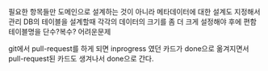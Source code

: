 필요한 항목들만 도메인으로 설계하는 것이 아니라 메타데이터에 대한 설계도 지정해서 관리
DB의 테이블을 설계할때 각각의 데이터의 크기를 좀 더 크게 설정해야 후에 편함
테이블명을 단수?복수? 어려운문제

git에서 pull-request를 하게 되면 inprogress 였던 카드가 done으로 옮겨지면서 pull-request된 카드도 생겨나서 done으로 간다.
